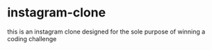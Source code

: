 # instagram-clone
this is an instagram clone designed for the sole purpose of winning a coding challenge
